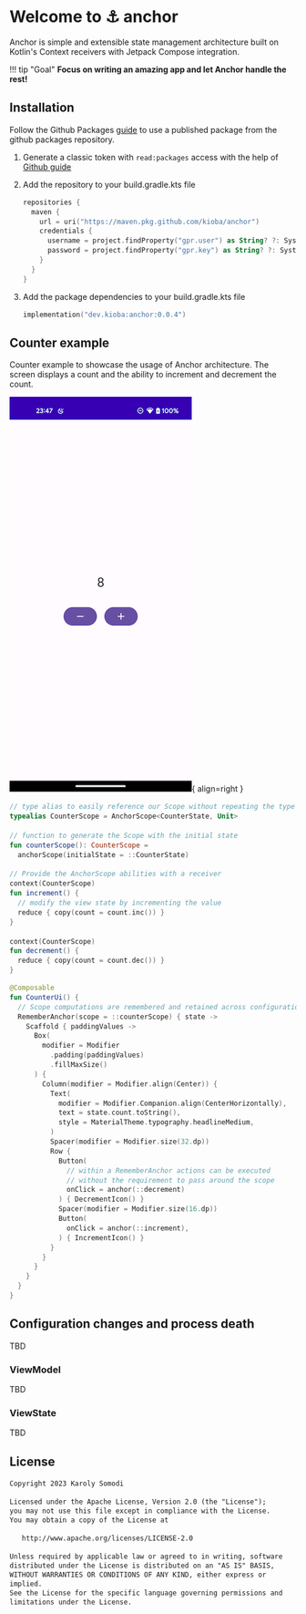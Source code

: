# Welcome to ⚓️ anchor

Anchor is simple and extensible state management architecture built on Kotlin's Context receivers
with Jetpack Compose integration.

!!! tip "Goal"
    **Focus on writing an amazing app and let Anchor handle the rest!**


## Installation

Follow the Github
Packages [guide](https://docs.github.com/en/packages/working-with-a-github-packages-registry/working-with-the-gradle-registry#using-a-published-package)
to use a published package from the github packages repository.

1. Generate a classic token with `read:packages` access with the help
   of [Github guide](https://docs.github.com/en/packages/working-with-a-github-packages-registry/working-with-the-gradle-registry#authenticating-to-github-packages)

2. Add the repository to your build.gradle.kts file

    ```kotlin
    repositories {
      maven {
        url = uri("https://maven.pkg.github.com/kioba/anchor")
        credentials {
          username = project.findProperty("gpr.user") as String? ?: System.getenv("USERNAME")
          password = project.findProperty("gpr.key") as String? ?: System.getenv("TOKEN")
        }
      }
    }
    ```

3. Add the package dependencies to your build.gradle.kts file

    ```kotlin
    implementation("dev.kioba:anchor:0.0.4")
    ```

## Counter example

Counter example to showcase the usage of Anchor architecture. The screen displays a count and the
ability to increment and decrement the count.

![counter example](images/counter_example_small.png){ align=right }

```kotlin linenums="1"
// type alias to easily reference our Scope without repeating the type arguments
typealias CounterScope = AnchorScope<CounterState, Unit>

// function to generate the Scope with the initial state
fun counterScope(): CounterScope =
  anchorScope(initialState = ::CounterState)

// Provide the AnchorScope abilities with a receiver 
context(CounterScope)
fun increment() {
  // modify the view state by incrementing the value
  reduce { copy(count = count.inc()) }
}

context(CounterScope)
fun decrement() {
  reduce { copy(count = count.dec()) }
}
```

```kotlin linenums="19" hl_lines="3 4 20 21 22"
@Composable
fun CounterUi() {
  // Scope computations are remembered and retained across configuration changes
  RememberAnchor(scope = ::counterScope) { state ->
    Scaffold { paddingValues ->
      Box(
        modifier = Modifier
          .padding(paddingValues)
          .fillMaxSize()
      ) {
        Column(modifier = Modifier.align(Center)) {
          Text(
            modifier = Modifier.Companion.align(CenterHorizontally),
            text = state.count.toString(),
            style = MaterialTheme.typography.headlineMedium,
          )
          Spacer(modifier = Modifier.size(32.dp))
          Row {
            Button(
              // within a RememberAnchor actions can be executed
              // without the requirement to pass around the scope
              onClick = anchor(::decrement)
            ) { DecrementIcon() }
            Spacer(modifier = Modifier.size(16.dp))
            Button(
              onClick = anchor(::increment),
            ) { IncrementIcon() }
          }
        }
      }
    }
  }
}
```

## Configuration changes and process death

TBD

### ViewModel

TBD

### ViewState

TBD

License
--------

    Copyright 2023 Karoly Somodi

    Licensed under the Apache License, Version 2.0 (the "License");
    you may not use this file except in compliance with the License.
    You may obtain a copy of the License at

       http://www.apache.org/licenses/LICENSE-2.0

    Unless required by applicable law or agreed to in writing, software
    distributed under the License is distributed on an "AS IS" BASIS,
    WITHOUT WARRANTIES OR CONDITIONS OF ANY KIND, either express or implied.
    See the License for the specific language governing permissions and
    limitations under the License.